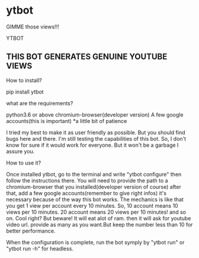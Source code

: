 # ytbot
GIMME those views!!!

YTBOT

## THIS BOT GENERATES GENUINE YOUTUBE VIEWS ##

How to install?

pip install ytbot

what are the requirements?

python3.6 or above chromium-browser(developer version) A few google accounts(this is important) *a little bit of patience

I tried my best to make it as user friendly as possible. But you should find bugs here and there. I'm still testing the capabilities of this bot. So, I don't know for sure if it would work for everyone. But it won't be a garbage I assure you.

How to use it?

Once installed ytbot, go to the terminal and write "ytbot configure" then follow the instructions there. You will need to provide the path to a chromium-browser that you installed(developer version of course) after that, add a few google accounts(remember to give right infos) it's necessary because of the way this bot works. The mechanics is like that you get 1 view per account every 10 minutes. So, 10 account means 10 views per 10 minutes. 20 account means 20 views per 10 minutes! and so on. Cool right? But beware! It will eat alot of ram. then it will ask for youtube video url. provide as many as you want.But keep the number less than 10 for better performance.

When the configuration is complete, run the bot symply by "ytbot run" or "ytbot run -h" for headless.
